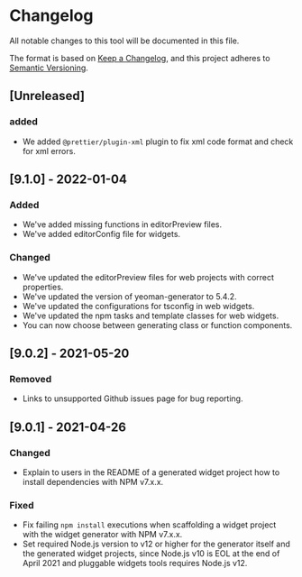 # Changelog

All notable changes to this tool will be documented in this file.

The format is based on [Keep a Changelog](https://keepachangelog.com/en/1.0.0/), and this project adheres to [Semantic Versioning](https://semver.org/spec/v2.0.0.html).

## [Unreleased]

### added

- We added `@prettier/plugin-xml` plugin to fix xml code format and check for xml errors.

## [9.1.0] - 2022-01-04

### Added

- We've added missing functions in editorPreview files.
- We've added editorConfig file for widgets.

### Changed

- We've updated the editorPreview files for web projects with correct properties.
- We've updated the version of yeoman-generator to 5.4.2.
- We've updated the configurations for tsconfig in web widgets.
- We've updated the npm tasks and template classes for web widgets.
- You can now choose between generating class or function components.

## [9.0.2] - 2021-05-20

### Removed
- Links to unsupported Github issues page for bug reporting.

## [9.0.1] - 2021-04-26

### Changed

- Explain to users in the README of a generated widget project how to install dependencies with NPM v7.x.x.

### Fixed

- Fix failing `npm install` executions when scaffolding a widget project with the widget generator with NPM v7.x.x.
- Set required Node.js version to v12 or higher for the generator itself and the generated widget projects, since Node.js v10 is EOL at the end of April 2021 and pluggable widgets tools requires Node.js v12.
